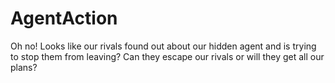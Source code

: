 # AgentAction
Oh no! Looks like our rivals found out about our hidden agent and is trying to stop them from leaving? Can they escape our rivals or will they get all our plans?
